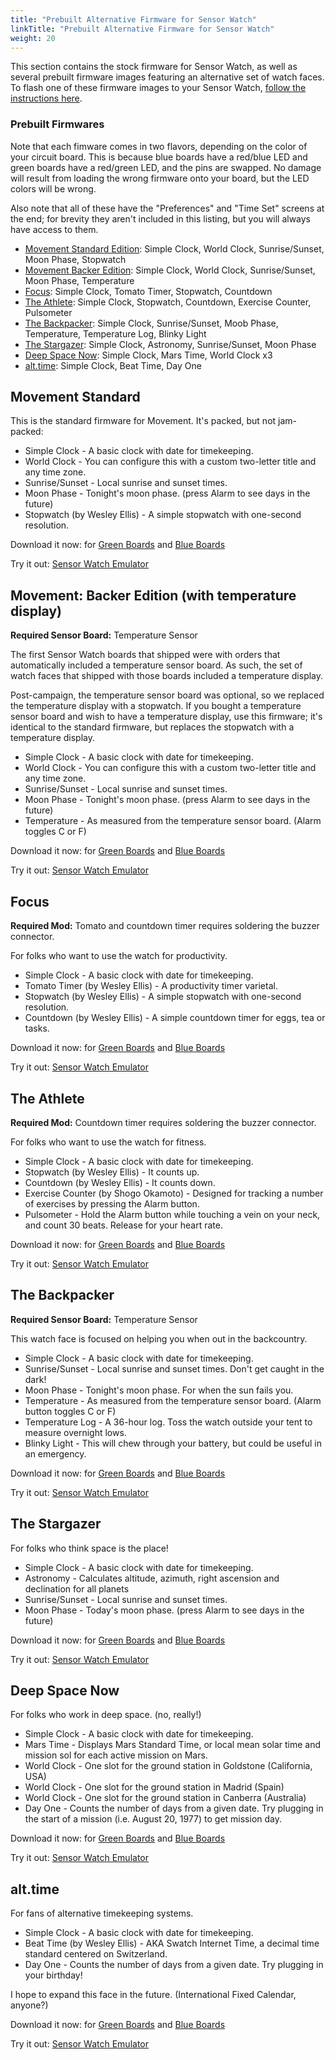 ```yaml
---
title: "Prebuilt Alternative Firmware for Sensor Watch"
linkTitle: "Prebuilt Alternative Firmware for Sensor Watch"
weight: 20
---
```

This section contains the stock firmware for Sensor Watch, as well as several prebuilt firmware images featuring an alternative set of watch faces. To flash one of these firmware images to your Sensor Watch, [follow the instructions here](/docs/firmware/flashing/).

### Prebuilt Firmwares

Note that each fimware comes in two flavors, depending on the color of your circuit board. This is because blue boards have a red/blue LED and green boards have a red/green LED, and the pins are swapped. No damage will result from loading the wrong firmware onto your board, but the LED colors will be wrong. 

Also note that all of these have the "Preferences" and "Time Set" screens at the end; for brevity they aren't included in this listing, but you will always have access to them.

* [Movement Standard Edition](#movement-standard): Simple Clock, World Clock, Sunrise/Sunset, Moon Phase, Stopwatch
* [Movement Backer Edition](#movement-backer-edition-with-temperature-display): Simple Clock, World Clock, Sunrise/Sunset, Moon Phase, Temperature
* [Focus](#focus): Simple Clock, Tomato Timer, Stopwatch, Countdown
* [The Athlete](#the-athlete): Simple Clock, Stopwatch, Countdown, Exercise Counter, Pulsometer
* [The Backpacker](#the-backpacker): Simple Clock, Sunrise/Sunset, Moob Phase, Temperature, Temperature Log, Blinky Light
* [The Stargazer](#the-stargazer): Simple Clock, Astronomy, Sunrise/Sunset, Moon Phase
* [Deep Space Now](#deep-space-now): Simple Clock, Mars Time, World Clock x3
* [alt.time](#alttime): Simple Clock, Beat Time, Day One

Movement Standard
-----------------

This is the standard firmware for Movement. It's packed, but not jam-packed: 

* Simple Clock - A basic clock with date for timekeeping.
* World Clock - You can configure this with a custom two-letter title and any time zone.
* Sunrise/Sunset - Local sunrise and sunset times.
* Moon Phase - Tonight's moon phase. (press Alarm to see days in the future)
* Stopwatch (by Wesley Ellis) - A simple stopwatch with one-second resolution.

Download it now: for [Green Boards](/docs/firmware/download/standard-green.uf2) and [Blue Boards](/docs/firmware/download/standard-blue.uf2)

Try it out: [Sensor Watch Emulator](/docs/firmware/simulate/standard/)

Movement: Backer Edition (with temperature display)
---------------------------------------------------

**Required Sensor Board:** Temperature Sensor

The first Sensor Watch boards that shipped were with orders that automatically included a temperature sensor board. As such, the set of watch faces that shipped with those boards included a temperature display.

Post-campaign, the temperature sensor board was optional, so we replaced the temperature display with a stopwatch. If you bought a temperature sensor board and wish to have a temperature display, use this firmware; it's identical to the standard firmware, but replaces the stopwatch with a temperature display.

* Simple Clock - A basic clock with date for timekeeping.
* World Clock - You can configure this with a custom two-letter title and any time zone.
* Sunrise/Sunset - Local sunrise and sunset times.
* Moon Phase - Tonight's moon phase. (press Alarm to see days in the future)
* Temperature - As measured from the temperature sensor board. (Alarm toggles C or F)

Download it now: for [Green Boards](/docs/firmware/download/backer-green.uf2) and [Blue Boards](/docs/firmware/download/backer-blue.uf2)

Try it out: [Sensor Watch Emulator](/docs/firmware/simulate/backer/)

Focus
-----

**Required Mod:** Tomato and countdown timer requires soldering the buzzer connector.

For folks who want to use the watch for productivity.

* Simple Clock - A basic clock with date for timekeeping.
* Tomato Timer (by Wesley Ellis) - A productivity timer varietal.
* Stopwatch (by Wesley Ellis) - A simple stopwatch with one-second resolution.
* Countdown (by Wesley Ellis) - A simple countdown timer for eggs, tea or tasks.

Download it now: for [Green Boards](/docs/firmware/download/focus-green.uf2) and [Blue Boards](/docs/firmware/download/focus-blue.uf2)

Try it out: [Sensor Watch Emulator](/docs/firmware/simulate/focus/)

The Athlete
-----------

**Required Mod:** Countdown timer requires soldering the buzzer connector.

For folks who want to use the watch for fitness.

* Simple Clock - A basic clock with date for timekeeping.
* Stopwatch (by Wesley Ellis) - It counts up.
* Countdown (by Wesley Ellis) - It counts down.
* Exercise Counter (by Shogo Okamoto) - Designed for tracking a number of exercises by pressing the Alarm button.
* Pulsometer - Hold the Alarm button while touching a vein on your neck, and count 30 beats. Release for your heart rate.

Download it now: for [Green Boards](/docs/firmware/download/the_athlete-green.uf2) and [Blue Boards](/docs/firmware/download/the_athlete-blue.uf2)

Try it out: [Sensor Watch Emulator](/docs/firmware/simulate/the_athlete/)

The Backpacker
--------------

**Required Sensor Board:** Temperature Sensor

This watch face is focused on helping you when out in the backcountry.

* Simple Clock - A basic clock with date for timekeeping.
* Sunrise/Sunset - Local sunrise and sunset times. Don't get caught in the dark!
* Moon Phase - Tonight's moon phase. For when the sun fails you.
* Temperature - As measured from the temperature sensor board. (Alarm button toggles C or F)
* Temperature Log - A 36-hour log. Toss the watch outside your tent to measure overnight lows.
* Blinky Light - This will chew through your battery, but could be useful in an emergency.

Download it now: for [Green Boards](/docs/firmware/download/the_backpacker-green.uf2) and [Blue Boards](/docs/firmware/download/the_backpacker-blue.uf2)

Try it out: [Sensor Watch Emulator](/docs/firmware/simulate/the_backpacker/)

The Stargazer
-------------

For folks who think space is the place!

* Simple Clock - A basic clock with date for timekeeping.
* Astronomy - Calculates altitude, azimuth, right ascension and declination for all planets
* Sunrise/Sunset - Local sunrise and sunset times.
* Moon Phase - Today's moon phase. (press Alarm to see days in the future)

Download it now: for [Green Boards](/docs/firmware/download/the_stargazer-green.uf2) and [Blue Boards](/docs/firmware/download/the_stargazer-blue.uf2)

Try it out: [Sensor Watch Emulator](/docs/firmware/simulate/the_stargazer/)

Deep Space Now
--------------

For folks who work in deep space. (no, really!)

* Simple Clock - A basic clock with date for timekeeping.
* Mars Time - Displays Mars Standard Time, or local mean solar time and mission sol for each active mission on Mars.
* World Clock - One slot for the ground station in Goldstone (California, USA)
* World Clock - One slot for the ground station in Madrid (Spain)
* World Clock - One slot for the ground station in Canberra (Australia)
* Day One - Counts the number of days from a given date. Try plugging in the start of a mission (i.e. August 20, 1977) to get mission day.

Download it now: for [Green Boards](/docs/firmware/download/deep_space_now-green.uf2) and [Blue Boards](/docs/firmware/download/deep_space_now-blue.uf2)

Try it out: [Sensor Watch Emulator](/docs/firmware/simulate/deep_space_now/)

alt.time
--------

For fans of alternative timekeeping systems.

* Simple Clock - A basic clock with date for timekeeping.
* Beat Time (by Wesley Ellis) - AKA Swatch Internet Time, a decimal time standard centered on Switzerland.
* Day One - Counts the number of days from a given date. Try plugging in your birthday!

I hope to expand this face in the future. (International Fixed Calendar, anyone?)

Download it now: for [Green Boards](/docs/firmware/download/alt_time-green.uf2) and [Blue Boards](/docs/firmware/download/alt_time-blue.uf2)

Try it out: [Sensor Watch Emulator](/docs/firmware/simulate/alt_time/)

